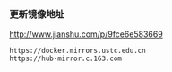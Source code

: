 
### 更新镜像地址
http://www.jianshu.com/p/9fce6e583669

```
https://docker.mirrors.ustc.edu.cn
https://hub-mirror.c.163.com
```

